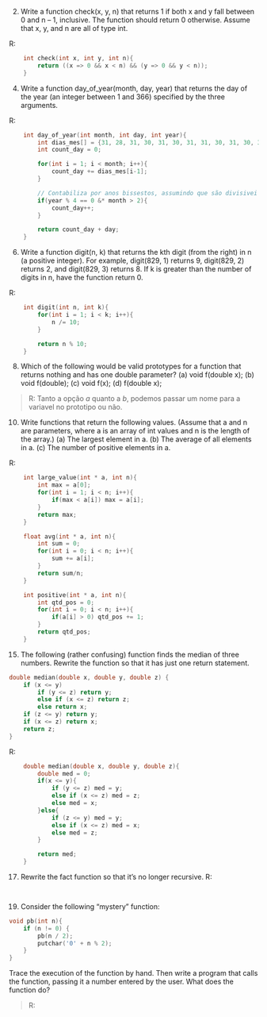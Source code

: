 2) Write a function check(x, y, n) that returns 1 if both x and y fall between 0 and n – 1, inclusive. The function should return 0 otherwise. Assume that x, y, and n are all of type int.

R:
```C
    int check(int x, int y, int n){
        return ((x => 0 && x < n) && (y => 0 && y < n));
    }
```

4) Write a function day_of_year(month, day, year) that returns the day of the year (an integer between 1 and 366) specified by the three arguments.

R:
```C
    int day_of_year(int month, int day, int year){
        int dias_mes[] = {31, 28, 31, 30, 31, 30, 31, 31, 30, 31, 30, 31};
        int count_day = 0;

        for(int i = 1; i < month; i++){
            count_day += dias_mes[i-1];
        }

        // Contabiliza por anos bissestos, assumindo que são divisivei por 4
        if(year % 4 == 0 &* month > 2){
            count_day++;
        }

        return count_day + day;
    }
```

6) Write a function digit(n, k) that returns the kth digit (from the right) in n (a positive integer). For example, digit(829, 1) returns 9, digit(829, 2) returns 2, and digit(829, 3) returns 8. If k is greater than the number of digits in n, have the function return 0.

R:
```C
    int digit(int n, int k){
        for(int i = 1; i < k; i++){
            n /= 10;
        }

        return n % 10;
    }
```

8) Which of the following would be valid prototypes for a function that returns nothing and has one double parameter?
(a) void f(double x);
(b) void f(double);
(c) void f(x);
(d) f(double x);

> R: Tanto a opção *a* quanto a *b*, podemos passar um nome para a variavel no prototipo ou não.

10) Write functions that return the following values. (Assume that a and n are parameters, where a is an array of int values and n is the length of the array.)
(a) The largest element in a.
(b) The average of all elements in a.
(c) The number of positive elements in a.

R:
```C
    int large_value(int * a, int n){
        int max = a[0];
        for(int i = 1; i < n; i++){
            if(max < a[i]) max = a[i];
        }
        return max;
    }

    float avg(int * a, int n){
        int sum = 0;
        for(int i = 0; i < n; i++){
            sum += a[i];
        }
        return sum/n;
    }

    int positive(int * a, int n){
        int qtd_pos = 0;
        for(int i = 0; i < n; i++){
            if(a[i] > 0) qtd_pos += 1;
        }
        return qtd_pos;
    }
```

15) The following (rather confusing) function finds the median of three numbers. Rewrite the function so that it has just one return statement.
```C
double median(double x, double y, double z) {
    if (x <= y)
        if (y <= z) return y;
        else if (x <= z) return z;
        else return x;
    if (z <= y) return y;
    if (x <= z) return x;
    return z;
}
```

R:
```C
    double median(double x, double y, double z){
        double med = 0;
        if(x <= y){
            if (y <= z) med = y;
            else if (x <= z) med = z;
            else med = x;
        }else{
            if (z <= y) med = y;
            else if (x <= z) med = x;
            else med = z;
        }

        return med;
    }
```

17) Rewrite the fact function so that it’s no longer recursive.
R:
```C
    
```

19) Consider the following “mystery” function:
```C
void pb(int n){
    if (n != 0) {
        pb(n / 2);
        putchar('0' + n % 2);
    }
}
```
Trace the execution of the function by hand. Then write a program that calls the function, passing it a number entered by the user. What does the function do?

> R: 